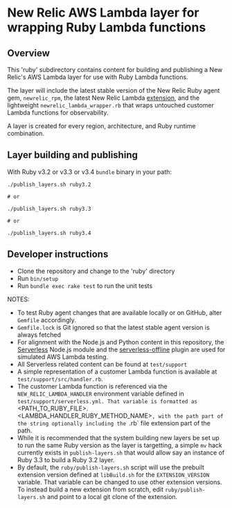# New Relic AWS Lambda layer for wrapping Ruby Lambda functions

## Overview

This 'ruby' subdirectory contains content for building and publishing a
New Relic's AWS Lambda layer for use with Ruby Lambda functions.

The layer will include the latest stable version of the New Relic Ruby agent gem,
`newrelic_rpm`, the latest New Relic Lambda
[extension](https://github.com/newrelic/newrelic-lambda-extension),
and the lightweight `newrelic_lambda_wrapper.rb` that wraps untouched customer
Lambda functions for observability.

A layer is created for every region, architecture, and Ruby runtime combination.


## Layer building and publishing

With Ruby v3.2 or v3.3 or v3.4 `bundle` binary in your path:

```shell
./publish_layers.sh ruby3.2

# or

./publish_layers.sh ruby3.3

# or

./publish_layers.sh ruby3.4
```


## Developer instructions

- Clone the repository and change to the 'ruby' directory
- Run `bin/setup`
- Run `bundle exec rake test` to run the unit tests

NOTES:

- To test Ruby agent changes that are available locally or on GitHub, alter
  `Gemfile` accordingly.
- `Gemfile.lock` is Git ignored so that the latest stable agent version is
  always fetched
- For alignment with the Node.js and Python content in this repository, the
  [Serverless](https://www.serverless.com/) Node.js module and the
  [serverless-offline](https://github.com/dherault/serverless-offline) plugin
  are used for simulated AWS Lambda testing.
- All Serverless related content can be found at `test/support`
- A simple representation of a customer Lambda function is available at
  `test/support/src/handler.rb`.
- The customer Lambda function is referenced via the `NEW_RELIC_LAMBDA_HANDLER`
  environment variable defined in `test/support/serverless.yml. That variable
  is formatted as `<PATH_TO_RUBY_FILE>.<LAMBDA_HANDLER_RUBY_METHOD_NAME>`,
  with the path part of the string optionally including the `.rb` file extension
  part of the path.
- While it is recommended that the system building new layers be set up to run
  the same Ruby version as the layer is targetting, a simple `mv` hack currently
  exists in `publish-layers.sh` that would allow say an instance of Ruby 3.3 to
  build a Ruby 3.2 layer.
- By default, the `ruby/publish-layers.sh` script will use the prebuilt extension version defined at `libBuild.sh` for the `EXTENSION_VERSION` variable. That variable can be changed to use other extension versions. To instead build a new extension from scratch, edit `ruby/publish-layers.sh` and point to a local git clone of the extension.
